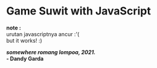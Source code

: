 # Game Suwit with JavaScript

**note :**\
urutan javascriptnya ancur :'(\
but it works! :)

***somewhere romang lompoa, 2021.***\
**- Dandy Garda**